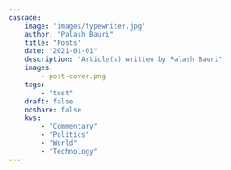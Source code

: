 ```yaml
---
cascade:
    image: 'images/typewriter.jpg'
    author: "Palash Bauri"
    title: "Posts"
    date: "2021-01-01"
    description: "Article(s) written by Palash Bauri"
    images:
        - post-cover.png
    tags:
        - "test"
    draft: false
    noshare: false
    kws:
        - "Commentary"
        - "Politics"
        - "World"
        - "Technology"
---
```


